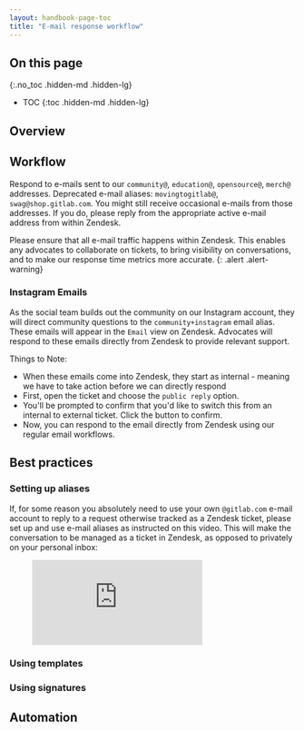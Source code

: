 ```yaml
---
layout: handbook-page-toc
title: "E-mail response workflow"
---
```


## On this page
{:.no_toc .hidden-md .hidden-lg}

- TOC
{:toc .hidden-md .hidden-lg}

## Overview

## Workflow

Respond to e-mails sent to our `community@`, `education@`, `opensource@`, `merch@` addresses. Deprecated e-mail aliases: `movingtogitlab@`, `swag@shop.gitlab.com`. You might still receive occasional e-mails from those addresses. If you do, please reply from the appropriate active e-mail address from within Zendesk.

<i class="fas fa-hand-point-right" aria-hidden="true" style="color: rgb(138, 109, 59)
;"></i> Please ensure that all e-mail traffic happens within Zendesk. This enables any advocates to collaborate on tickets, to bring visibility on conversations, and to make our response time metrics more accurate.
{: .alert .alert-warning}

### Instagram Emails

As the social team builds out the community on our Instagram account, they will direct community questions to the `community+instagram` email alias. These emails will appear in the `Email` view on Zendesk. Advocates will respond to these emails directly from Zendesk to provide relevant support.

Things to Note:
*  When these emails come into Zendesk, they start as internal - meaning we have to take action before we can directly respond
*  First, open the ticket and choose the `public reply` option.
*  You'll be prompted to confirm that you'd like to switch this from an internal to external ticket. Click the button to confirm.
*  Now, you can respond to the email directly from Zendesk using our regular email workflows.


## Best practices

### Setting up aliases

If, for some reason you absolutely need to use your own `@gitlab.com` e-mail account to reply to a request otherwise tracked as a Zendesk ticket, please set up and use e-mail aliases as instructed on this video. This will make the conversation to be managed as a ticket in Zendesk, as opposed to privately on your personal inbox:

<figure class="video_container">
  <iframe src="https://www.youtube.com/embed/5bhcOQVznXE" frameborder="0" rel="0" allowfullscreen></iframe>
</figure>

### Using templates

### Using signatures

## Automation
